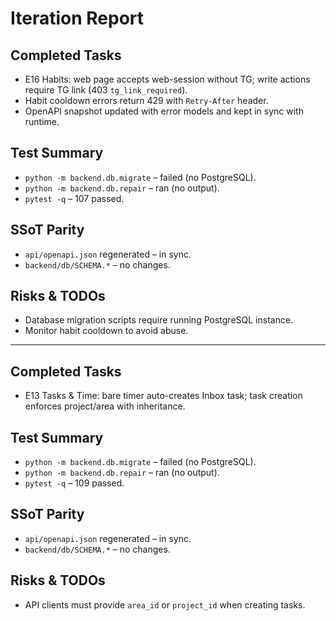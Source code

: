 # Iteration Report

## Completed Tasks
- E16 Habits: web page accepts web-session without TG; write actions require TG link (403 `tg_link_required`).
- Habit cooldown errors return 429 with `Retry-After` header.
- OpenAPI snapshot updated with error models and kept in sync with runtime.

## Test Summary
- `python -m backend.db.migrate` – failed (no PostgreSQL).
- `python -m backend.db.repair` – ran (no output).
- `pytest -q` – 107 passed.

## SSoT Parity
- `api/openapi.json` regenerated – in sync.
- `backend/db/SCHEMA.*` – no changes.

## Risks & TODOs
- Database migration scripts require running PostgreSQL instance.
- Monitor habit cooldown to avoid abuse.

---

## Completed Tasks
- E13 Tasks & Time: bare timer auto-creates Inbox task; task creation enforces project/area with inheritance.

## Test Summary
- `python -m backend.db.migrate` – failed (no PostgreSQL).
- `python -m backend.db.repair` – ran (no output).
- `pytest -q` – 109 passed.

## SSoT Parity
- `api/openapi.json` regenerated – in sync.
- `backend/db/SCHEMA.*` – no changes.

## Risks & TODOs
- API clients must provide `area_id` or `project_id` when creating tasks.
